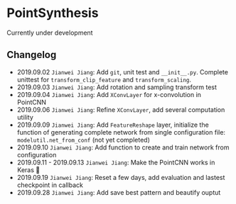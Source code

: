 # PointSynthesis

Currently under development

## Changelog

- 2019.09.02 `Jianwei Jiang`: Add `git`, unit test and `__init__.py`. Complete unittest for `transform_clip_feature` and `transform_scaling`.
- 2019.09.03 `Jianwei Jiang`: Add rotation and sampling transform test
- 2019.09.04 `Jianwei Jiang`: Add `XConvLayer` for x-convolution in PointCNN
- 2019.09.06 `Jianwei Jiang`: Refine `XConvLayer`, add several computation utility
- 2019.09.09 `Jianwei Jiang`: Add `FeatureReshape` layer, initialize the function of generating complete network from 
single configuration file: `modelutil.net_from_conf` (not yet completed)
- 2019.09.10 `Jianwei Jiang`: Add function to create and train network from configuration
- 2019.09.11 - 2019.09.13 `Jianwei Jiang`: Make the PointCNN works in Keras 🌙 
- 2019.09.19 `Jianwei Jiang`: Reset a few days, add evaluation and lastest checkpoint in callback
- 2019.09.28 `Jianwei Jiang`: Add save best pattern and beautify ouptut